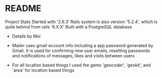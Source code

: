 # README

Project Stats
 Started with '2.6.3'
 Rails system is also version '5.2.4', which is quite behind from rails '6.X.X'
 Built with a PostgreSQL database 



* Details by Moi

* Mailer uses gmail account info including a app password generated by Gmail. It is used for confirming new user emails, resetting passwords and notifications of messages, likes and visits between users 

* For all location based things I used the gems 'geocoder', 'geokit', and 'area' for location based things 
